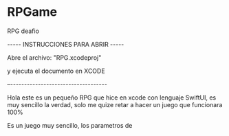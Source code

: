 # RPGame
RPG deafio

----- INSTRUCCIONES PARA ABRIR -----

Abre el archivo:
        "RPG.xcodeproj"

y ejecuta el documento en XCODE

–-----------------------------------


Hola este es un pequeño RPG que hice en xcode con lenguaje SwiftUI, es muy sencillo la verdad, solo me quize retar a hacer un juego que funcionara 100%

Es un juego muy sencillo, los parametros de 
